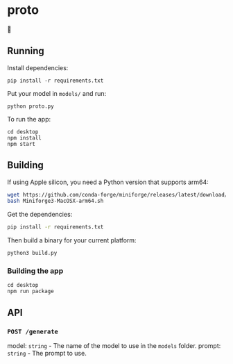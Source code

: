 # proto

🙊

## Running

Install dependencies:

```
pip install -r requirements.txt
```

Put your model in `models/` and run:

```
python proto.py
```

To run the app:

```
cd desktop
npm install
npm start
```

## Building

If using Apple silicon, you need a Python version that supports arm64:

```bash
wget https://github.com/conda-forge/miniforge/releases/latest/download/Miniforge3-MacOSX-arm64.sh
bash Miniforge3-MacOSX-arm64.sh
```

Get the dependencies:

```bash
pip install -r requirements.txt
```

Then build a binary for your current platform:

```bash
python3 build.py
```

### Building the app

```
cd desktop
npm run package
```

## API

### `POST /generate`

model: `string` - The name of the model to use in the `models` folder.
prompt: `string` - The prompt to use.
